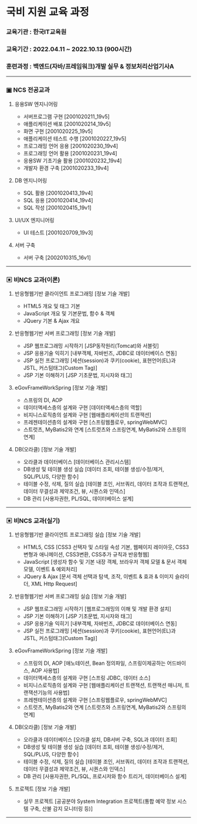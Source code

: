 # 국비 지원 교육 과정

### 교육기관 : 한국IT교육원

### 교육기간 : 2022.04.11 ~ 2022.10.13 (900시간)

### 훈련과정 : 백엔드(자바/프레임워크)개발 실무 & 정보처리산업기사A

---

### ▣ NCS 전공교과

1. 응용SW 엔지니어링


    - 서버프로그램 구현 [2001020211_19v5]
    - 애플리케이션 배포 [2001020214_19v5]
    - 화면 구현 [2001020225_19v5]
    - 애플리케이션 테스트 수행 [2001020227_19v5]
    - 프로그래밍 언어 응용 [2001020230_19v4]
    - 프로그래밍 언어 활용 [2001020231_19v4]
    - 응용SW 기초기술 활용 [2001020232_19v4]
    - 개발자 환경 구축 [2001020233_19v4]


2. DB 엔지니어링


    - SQL 활용 [2001020413_19v4]
    - SQL 응용 [2001020414_19v4]
    - SQL 작성 [2001020415_19v1]


3. UI/UX 엔지니어링


    - UI 테스트 [2001020709_19v3]

4. 서버 구축


    - 서버 구축 [2002010315_16v1]

---

### ▣ 비NCS 교과(이론)

1. 반응형웹기반 클라이언트 프로그래밍 [정보 기술 개발]


    - HTML5 개요 및 태그 기본
    - JavaScript 개요 및 기본문법, 함수 & 객체
    - JQuery 기본 & Ajax 개요

2. 반응형웹기반 서버 프로그래밍 [정보 기술 개발]


    - JSP 웹프로그래밍 시작하기 [JSP동작원리(Tomcat)와 서블릿]
    - JSP 응용기술 익히기 [내부객체, 자바빈즈, JDBC로 데이터베이스 연동]
    - JSP 실전 프로그래밍 [세션(session)과 쿠키(cookie), 표현언어(EL)과 JSTL, 커스텀태그(Custom Tag)]
    - JSP 기본 이해하기 [JSP 기초문법, 지시자와 태그]

3. eGovFrameWorkSpring [정보 기술 개발]


    - 스프링의 DI, AOP
    - 데이터액세스층의 설계와 구현 [데이터액세스층의 역할]
    - 비지니스로직층의 설계와 구현 [웹애플리케이션의 트랜잭션]
    - 프레젠테이션층의 설계와 구현 [스프링웹플로우, springWebMVC]
    - 스트럿츠, MyBatis2와 연계 [스트럿츠와 스프링연계, MyBatis2와 스프링의 연계]

4. DB(오라클) [정보 기술 개발]


    - 오라클과 데이터베이스 [데이터베이스 관리시스템]
    - DB생성 및 테이블 생성 실습 [데이터 조회, 테이블 생성/수정/제거, SQL/PLUS, 다양한 함수]
    - 테이블 수정, 삭제, 질의 실습 [테이블 조인, 서브쿼리, 데이터 조작과 트랜잭션, 데이터 무결성과 제약조건, 뷰, 시퀀스와 인덱스]
    - DB 관리 [사용자권한, PL/SQL, 데이터베이스 설계]


---

### ▣ 비NCS 교과(실기)

1. 반응형웹기반 클라이언트 프로그래밍 실습 [정보 기술 개발]


    - HTML5, CSS [CSS3 선택자 및 스타일 속성 기본, 웹페이지 레이아웃, CSS3변형과 애니메이션, CSS3변환, CSS추가 규칙과 반응형웹]
    - JavaScript [생성자 함수 및 기본 내장 객체, 브라우저 객체 모델 & 문서 객체 모델, 이벤트 & 예외처리]
    - JQuery & Ajax [문서 객체 선택과 탐색, 조작, 이벤트 & 효과 & 이미지 슬라이더, XML Http Request]

2. 반응형웹기반 서버 프로그래밍 실습 [정보 기술 개발]


    - JSP 웹프로그래밍 시작하기 [웹프로그래밍의 이해 및 개발 환경 설치]
    - JSP 기본 이해하기 [JSP 기초문법, 지시자와 태그]
    - JSP 응용기술 익히기 [내부객체, 자바빈즈, JDBC로 데이터베이스 연동]
    - JSP 실전 프로그래밍 [세션(session)과 쿠키(cookie), 표현언어(EL)과 JSTL, 커스텀태그(Custom Tag)]

3. eGovFrameWorkSpring [정보 기술 개발]


    - 스프링의 DI, AOP [애노테이션, Bean 정의파일, 스프링이제공하는 어드바이스, AOP 사용법]
    - 데이터액세스층의 설계와 구현 [스프링 JDBC, 데이터 소스]
    - 비지니스로직층의 설계와 구현 [웹애플리케이션 트랜잭션, 트랜잭션 매니저, 트랜잭션기능의 사용법]
    - 프레젠테이션층의 설계와 구현 [스프링웹플로우, springWebMVC]
    - 스트럿츠, MyBatis2와 연계 [스트럿츠와 스프링연계, MyBatis2와 스프링의 연계]

4. DB(오라클) [정보 기술 개발]


    - 오라클과 데이터베이스 [오라클 설치, DB서버 구축, SQL과 데이터 조회]
    - DB생성 및 테이블 생성 실습 [데이터 조회, 테이블 생성/수정/제거, SQL/PLUS, 다양한 함수]
    - 테이블 수정, 삭제, 질의 실습 [테이블 조인, 서브쿼리, 데이터 조작과 트랜잭션, 데이터 무결성과 제약조건, 뷰, 시퀀스와 인덱스]
    - DB 관리 [사용자권한, PL/SQL, 프로시저와 함수 트리거, 데이터베이스 설계]

5. 프로젝트 [정보 기술 개발]


    - 실무 프로젝트 [공공분야 System Integration 프로젝트(통합 예약 정보 시스템 구축, 산불 감지 모니터링 등)]

---
